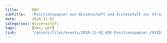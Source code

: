```yaml
---
title:      KBV
subtitle:   "Positionspapier von Wissenschaft und Ärzteschaft zur Strategieanpassung im Umgang mit der Pandemie"
date:       2020-11-02
categories: Wissenschaft
tags:       [kbv, pdf]
link:       "/assets/files/events/2020-11-02_KBV-Positionspapier_COVID-19.pdf"
---
```

